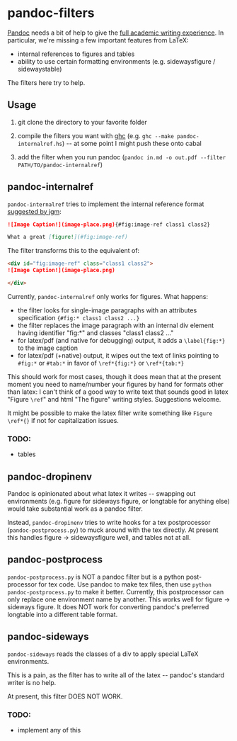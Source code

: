 # pandoc-filters

[Pandoc](http://johnmacfarlane.net/pandoc/) needs a bit of help to give the
[full academic writing experience](https://github.com/jgm/pandoc/issues/813). In
particular, we're missing a few important features from LaTeX:

 -  internal references to figures and tables
 -  ability to use certain formatting environments (e.g. sidewaysfigure
    / sidewaystable)

The filters here try to help.

## Usage

1.  git clone the directory to your favorite folder

2.  compile the filters you want with [ghc](http://www.haskell.org/platform/)
    (e.g. `ghc --make pandoc-internalref.hs`) -- at some point I might push these
    onto cabal

3.  add the filter when you run pandoc (`pandoc in.md -o out.pdf --filter
    PATH/TO/pandoc-internalref`)

## pandoc-internalref

`pandoc-internalref` tries to implement the internal reference format
[suggested by jgm](https://github.com/jgm/pandoc/issues/813#issuecomment-21417209):

```markdown
![Image Caption!](image-place.png){#fig:image-ref class1 class2}

What a great [figure!](#fig:image-ref)
```

The filter transforms this to the equivalent of:

```markdown
<div id="fig:image-ref" class="class1 class2">
![Image Caption!](image-place.png)

</div>
```

Currently, `pandoc-internalref` only works for figures. What happens:

 -  the filter looks for single-image paragraphs with an attributes specification
    `{#fig:* class1 class2 ...}`
 -  the filter replaces the image paragraph with an internal div element having
    identifier "fig:\*" and classes "class1 class2 ..."
 -  for latex/pdf (and native for debugging) output, it adds a `\label{fig:*}` to
    the image caption
 -  for latex/pdf (+native) output, it wipes out the text of links pointing to
    `#fig:*` or `#tab:*` in favor of `\ref*{fig:*}` or `\ref*{tab:*}`

This should work for most cases, though it does mean that at the present moment
you need to name/number your figures by hand for formats other than latex:
I can't think of a good way to write text that sounds good in latex "Figure
`\ref`" and html "The figure" writing styles. Suggestions welcome.

It might be possible to make the latex filter write something like `Figure
\ref*{}` if not for capitalization issues.

### TODO:

 - tables

## pandoc-dropinenv

Pandoc is opinionated about what latex it writes -- swapping out environments
(e.g. figure for sideways figure, or longtable for anything else) would take
substantial work as a pandoc filter.

Instead, `pandoc-dropinenv` tries to write hooks for a tex postprocessor
(`pandoc-postprocess.py`) to muck around with the tex directly. At present this
handles figure -> sidewaysfigure well, and tables not at all.

## pandoc-postprocess

`pandoc-postprocess.py` is NOT a pandoc filter but is a python post-processor
for tex code. Use pandoc to make tex files, then use `python
pandoc-postprocess.py` to make it better. Currently, this postprocessor can
only replace one environment name by another. This works well for figure ->
sideways figure. It does NOT work for converting pandoc's preferred longtable
into a different table format.

## pandoc-sideways

`pandoc-sideways` reads the classes of a div to apply special LaTeX
environments.

This is a pain, as the filter has to write all of the latex -- pandoc's standard
writer is no help.

At present, this filter DOES NOT WORK.

### TODO:

 - implement any of this

